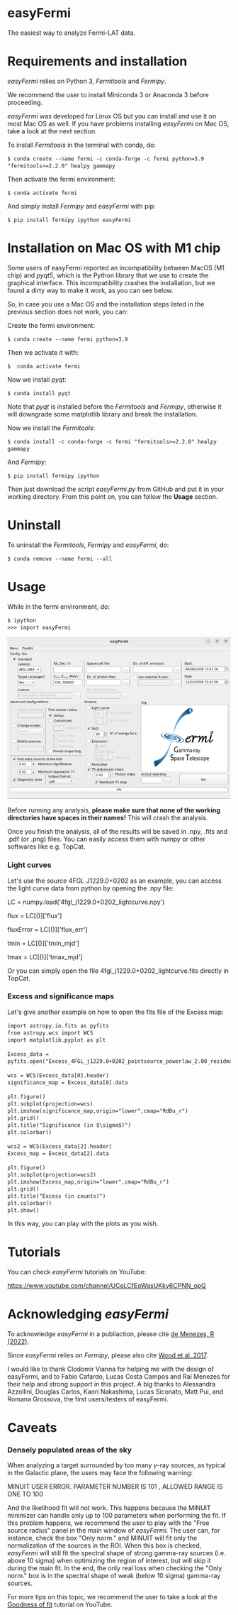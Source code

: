 # easyFermi
The easiest way to analyze Fermi-LAT data.

# Requirements and installation
_easyFermi_ relies on Python 3, _Fermitools_ and _Fermipy_. 

We recommend the user to install Miniconda 3 or Anaconda 3 before proceeding.

_easyFermi_ was developed for Linux OS but you can install and use it on most Mac OS as well. If you have problems installing _easyFermi_ on Mac OS, take a look at the next section.

To install _Fermitools_ in the terminal with conda, do:

<pre><code>$ conda create --name fermi -c conda-forge -c fermi python=3.9 "fermitools>=2.2.0" healpy gammapy
</code></pre>

Then activate the fermi environment:

<pre><code>$ conda activate fermi
</code></pre>

And simply install _Fermipy_ and _easyFermi_ with pip:

<pre><code>$ pip install fermipy ipython easyFermi
</code></pre>

# Installation on Mac OS with M1 chip
Some users of easyFermi reported an incompatibility between MacOS (M1 chip) and _pyqt5_, which is the Python library that we use to create the graphical interface. This incompatibility crashes the installation, but we found a dirty way to make it work, as you can see below.

So, in case you use a Mac OS and the installation steps listed in the previous section does not work, you can:

Create the fermi environment:
<pre><code>$ conda create --name fermi python=3.9 
</code></pre>

Then we activate it with:
<pre><code>$  conda activate fermi
</code></pre>

Now we install _pyqt_:
<pre><code>$ conda install pyqt 
</code></pre>

Note that _pyqt_ is installed before the _Fermitools_ and _Fermipy_, otherwise it will downgrade some matplotlib library and break the installation.

Now we install the _Fermitools_:
<pre><code>$ conda install -c conda-forge -c fermi "fermitools>=2.2.0" healpy gammapy
</code></pre>

And _Fermipy_:
<pre><code>$ pip install fermipy ipython
</code></pre>

Then just download the script _easyFermi.py_ from GitHub and put it in your working directory.
From this point on, you can follow the **Usage** section.


# Uninstall

To uninstall the _Fermitools_, _Fermipy_ and _easyFermi_, do:

<pre><code>$ conda remove --name fermi --all
</code></pre>

# Usage

While in the fermi environment, do:

<pre><code>$ ipython
>>> import easyFermi
</code></pre>

![easyFermi main window](/code/images/easyFermiWindow.png "EasyFermi main window")

Before running any analysis, **please make sure that none of the working directories have spaces in their names!** This will crash the analysis.

Once you finish the analysis, all of the results will be saved in .npy, .fits and .pdf (or .png) files.
You can easily access them with numpy or other softwares like e.g. TopCat.

### Light curves

Let's use the source 4FGL J1229.0+0202 as an example, you can access the light curve data from python by opening the .npy file: 

LC = numpy.load('4fgl_j1229.0+0202_lightcurve.npy')

flux = LC[()]['flux']

fluxError = LC[()]['flux_err']

tmin = LC[()]['tmin_mjd']

tmax = LC[()]['tmax_mjd']

Or you can simply open the file 4fgl_j1229.0+0202_lightcurve.fits directly in TopCat.

### Excess and significance maps

Let's give another example on how to open the fits file of the Excess map:

```
import astropy.io.fits as pyfits
from astropy.wcs import WCS
import matplotlib.pyplot as plt

Excess_data = pyfits.open("Excess_4FGL_j1229.0+0202_pointsource_powerlaw_2.00_residmap.fits")

wcs = WCS(Excess_data[0].header)
significance_map = Excess_data[0].data

plt.figure()
plt.subplot(projection=wcs)
plt.imshow(significance_map,origin="lower",cmap="RdBu_r")
plt.grid()
plt.title("Significance (in $\sigma$)")
plt.colorbar()

wcs2 = WCS(Excess_data[2].header)
Excess_map = Excess_data[2].data

plt.figure()
plt.subplot(projection=wcs2)
plt.imshow(Excess_map,origin="lower",cmap="RdBu_r")
plt.grid()
plt.title("Excess (in counts)")
plt.colorbar()
plt.show()
```
In this way, you can play with the plots as you wish.

# Tutorials

You can check _easyFermi_ tutorials on YouTube:

https://www.youtube.com/channel/UCeLCfEoWasUKky6CPNN_opQ

# Acknowledging _easyFermi_

To acknowledge _easyFermi_ in a publiaction, please cite  [de Menezes, R (2022)](https://ui.adsabs.harvard.edu/abs/2022arXiv220611272D/abstract).

Since _easyFermi_ relies on _Fermipy_, please also cite [Wood et al. 2017](https://ui.adsabs.harvard.edu/abs/2017ICRC...35..824W/abstract).


I would like to thank Clodomir Vianna for helping me with the design of easyFermi, and to Fabio Cafardo, Lucas Costa Campos and Raí Menezes for their help and strong support in this project. A big thanks to Alessandra Azzollini, Douglas Carlos, Kaori Nakashima, Lucas Siconato, Matt Pui, and Romana Grossova, the first users/testers of easyFermi.

# Caveats


### Densely populated areas of the sky

When analyzing a target surrounded by too many $\gamma$-ray sources, as typical in the Galactic plane, the users may face the following warning:

 MINUIT USER ERROR.  PARAMETER NUMBER IS        101
,  ALLOWED RANGE IS ONE TO 100

And the likelihood fit will not work. This happens because the MINUIT minimizer can handle only up to 100 parameters when performing the fit. If this problem happens, we recommend the user to play with the "Free source radius" panel in the main window of _easyFermi_. The user can, for instance, check the box "Only norm." and MINUIT will fit only the normalization of the sources in the ROI. When this box is checked, _easyFermi_ will still fit the spectral shape of strong gamma-ray sources (i.e. above 10 sigma) when optimizing the region of interest, but will skip it during the main fit. In the end, the only real loss when checking the "Only norm." box is in the spectral shape of weak (below 10 sigma) gamma-ray sources.

For more tips on this topic, we recommend the user to take a look at the [Goodness of fit](https://www.youtube.com/watch?v=Ny7aA9EBRUs&t=4s&ab_channel=easyFermi) tutorial on YouTube.



